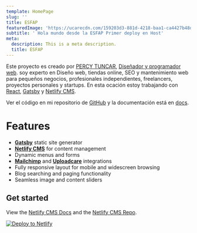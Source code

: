 ```yaml
---
template: HomePage
slug: ''
title: ESFAP
featuredImage: 'https://ucarecdn.com/159203d3-881d-4218-baa1-ca4427b48d0d/'
subtitle: ' Hola mundo desde la ESFAP Primer deploy en Host'
meta:
  description: This is a meta description.
  title: ESFAP
---
```


Este proyecto es creado por  [PERCY TUNCAR](https://tuncardev.com/), [Diseñador y programador web](https://tuncardev.com/web).  soy experto en Diseño web, tiendas online, SEO y mantenimiento web para pequeños negocios, profesionales independientes, freelancers, proyectos personales y startups. En esta ocación estoy trabajando con [React](https://reactjs.org/), [Gatsby](https://gatsbyjs.org) y [Netlify CMS](https://netlifycms.org).

Ver el código en mi repositorio de  [GitHub](https://github.com/PercyTuncar) y la documentación está en [docs](https://github.com/PercyTuncar).

# Features

- **[Gatsby](https://gatsbyjs.org)** static site generator
- **[Netlify CMS](https://github.com/netlify/netlify-cms)** for content management
- Dynamic menus and forms
- **[Mailchimp](http://mailchimp.com)** and **[Uploadcare](https://uploadcare.com)** integrations
- Fully responsive layout for mobile and widescreen browsing
- Blog searching and paging functionality
- Seamless image and content sliders

## Get started

View the [Netlify CMS Docs](https://www.netlifycms.org/docs/) and the [Netlify CMS Repo](https://github.com/netlify/netlify-cms).

[![Deploy to Netlify](https://www.netlify.com/img/deploy/button.svg)](https://netlifycms.org)

